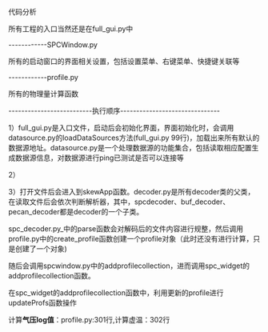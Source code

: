 代码分析

所有工程的入口当然还是在full\_gui.py中

------------SPCWindow.py

所有的启动窗口的界面相关设置，包括设置菜单、右键菜单、快捷键关联等

------------profile.py

所有的物理量计算函数

--------------------------执行顺序-------------------------------

1）full_gui.py是入口文件，启动后会初始化界面，界面初始化时，会调用datasource.py的loadDataSources方法\(full_gui.py 99行\)，加载出来所有默认的数据源地址。datasource.py是一个处理数据源的功能集合，包括读取相应配置生成数据源信息，对数据源进行ping已测试是否可以连接等

2）

3）打开文件后会进入到skewApp函数。decoder.py是所有decoder类的父类，在读取文件后会依次判断解析器，其中，spcdecoder、buf\_decoder、pecan\_decoder都是decoder的一个子类。

spc_decoder.py_中的parse函数会对解码后的文件内容进行规整，然后调用profile.py中的create\_profile函数创建一个profile对象（此时还没有进行计算，只是创建了一个对象\)

随后会调用spcwindow.py中的addprofilecollection，进而调用spc\_widget的addprofilecollection函数。

在spc\_widget的addprofilecollection函数中，利用更新的profile进行updateProfs函数操作

计算**气压log值**：profile.py:301行,计算虚温：302行

